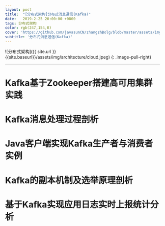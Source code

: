 ```yaml
---
layout: post
title:  "[分布式架构]分布式消息通信(Kafka)"
date:   2019-2-25 20:00:00 +0800
tags: 分布式架构
color: rgb(247,154,0)
cover: 'https://github.com/javasunCN/zhangzhBolg/blob/master/assets/img/spring/spring.jpg?raw=true'
subtitle: '分布式消息通信(Kafka)'
---
```


![分布式架构]({{ site.url }}{{site.baseurl}}/assets/img/architecture/cloud.jpeg)
{: .image-pull-right}

------------------------

# **Kafka基于Zookeeper搭建高可用集群实践**

# **Kafka消息处理过程剖析**

# **Java客户端实现Kafka生产者与消费者实例**

# **Kafka的副本机制及选举原理剖析**

# **基于Kafka实现应用日志实时上报统计分析**


